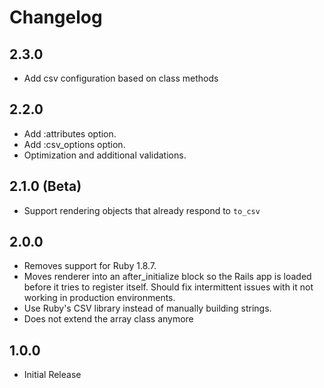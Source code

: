 # Changelog

## 2.3.0
  * Add csv configuration based on class methods

## 2.2.0
  * Add :attributes option.
  * Add :csv_options option.
  * Optimization and additional validations.


## 2.1.0 (Beta)

  * Support rendering objects that already respond to `to_csv`

## 2.0.0

  * Removes support for Ruby 1.8.7.
  * Moves renderer into an after_initialize block so the Rails app is
    loaded before it tries to register itself. Should fix intermittent
    issues with it not working in production environments.
  * Use Ruby's CSV library instead of manually building strings.
  * Does not extend the array class anymore

## 1.0.0

  * Initial Release
